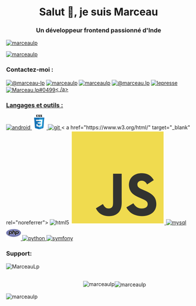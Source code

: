 <h1 align="center">Salut 👋, je suis Marceau</h1>
<h3 align="center">Un développeur frontend passionné d'Inde</h3>

<p align="left"> <a href="https:/ /github.com/ryo-ma/github-profile-trophy"><img src="https://github-profile-trophy.vercel.app/?username=marceaulp" alt="marceaulp" /></a > </p>

<p align="left"> <a href="https://twitter.com/marceaulp" target="blank"><img src="https://img.shields.io/twitter /follow/marceaulp?logo=twitter&style=for-the-badge" alt="marceaulp" /></a> </p>

<h3 align="left">Contactez-moi :</h3>
<p align="left">
<a href="https://codepen.io/@marceau-lp" target="blank"><img align="center" src="https://raw.githubusercontent.com/rahuldkjain/github-profile- readme-generator/master/src/images/icons/Social/codepen.svg" alt="@marceau-lp" height="30" width="40" /></a>
<a href="https:/ /twitter.com/marceaulp" target="blank"><img align="center" src="https://raw.githubusercontent.com/rahuldkjain/github-profile-readme-generator/master/src/images/icons /Social/twitter.svg" alt="marceaulp" height="30" width="40" /></a>
<a href="https://linkedin.com/in/marceaulp" target="blank" ><img align="center" src="https://raw.githubusercontent.com/rahuldkjain/github-profile-readme-generator/master/src/images/icons/Social/linked-in-alt.svg" alt="marceaulp" height="30" width="40" /></a >
<a href="https://instagram.com/@marceau.lp" target="blank"><img align="center" src="https://raw.githubusercontent.com/rahuldkjain/github-profile- readme-generator/master/src/images/icons/Social/instagram.svg" alt="@marceau.lp" height="30" width="40" /></a>
<a href="https:/ /dribbble.com/lepresse" target="blank"><img align="center" src="https://raw.githubusercontent.com/rahuldkjain/github-profile-readme-generator/master/src/images/icons /Social/dribbble.svg" alt="lepresse" height="30" width="40" /></a>
<a href="https://discord.gg/Marceau.lp#0499" target=" vide"><img align="center" src="https://raw.githubusercontent.com/rahuldkjain/github-profile-readme-generator/master/src/images/icons/Social/discord.svg" alt="Marceau.lp#0499" height="30" width="40" />< /a>
</p>

<h3 align="left">Langages et outils :</h3>
<p align="left"> <a href="https://developer.android.com" target="_blank" rel="noreferrer"> <img src="https://raw.githubusercontent.com/devicons /devicon/master/icons/android/android-original-wordmark.svg" alt="android" width="40" height="40"/> </a> <a href="https://www.w3schools .com/css/" target="_blank" rel="noreferrer"> <img src="https://raw.githubusercontent.com/devicons/devicon/master/icons/css3/css3-original-wordmark.svg" alt="css3" width="40" height="40"/> </a> <a href="https://git-scm.com/" target="_blank" rel="noreferrer"> <img src="https://www.vectorlogo.zone/logos/git-scm/git-scm-icon.svg" alt="git" width="40" height="40"/> </a> < a href="https://www.w3.org/html/" target="_blank" rel="noreferrer"> <img src="https://raw.githubusercontent.com/devicons/devicon/master/icons /html5/html5-original-wordmark.svg" alt="html5" width="40" height="40"/> </a> <a href="https://developer.mozilla.org/en-US /docs/Web/JavaScript" target="_blank" rel="noreferrer"> <img src="https://raw.githubusercontent.com/devicons/devicon/master/icons/javascript/javascript-original.svg" alt ="javascript" largeur="40" hauteur="40"/> </a> <a href="https://www.mysql.com/" target="_blank" rel="noreferrer"> <img src="https://raw.githubusercontent.com/ devicons/devicon/master/icons/mysql/mysql-original-wordmark.svg" alt="mysql" width="40" height="40"/> </a> <a href="https://www. php.net" target="_blank" rel="noreferrer"> <img src="https://raw.githubusercontent.com/devicons/devicon/master/icons/php/php-original.svg" alt="php " width="40" height="40"/> </a> <a href="https://www.python.org" target="_blank" rel="noreferrer"> <img src="https : //cru.githubusercontent.com/devicons/devicon/master/icons/python/python-original.svg" alt="python" width="40" height="40"/> </a> <a href="https:// symfony.com" target="_blank" rel="noreferrer"> <img src="https://symfony.com/logos/symfony_black_03.svg" alt="symfony" width="40" height="40"/> </a> 

<h3 align="left">Support:</h3>
<p><a href="https://www.buymeacoffee.com/MarceauLp"> <img align="left" src="https://cdn.buymeacoffee.com/buttons/v2/default-yellow.png" height="50" width="210" alt="MarceauLp" /></a></p><br><br>

<p><img align="left" src="https://github-readme-stats.vercel.app/api/top-langs?username=marceaulp&show_icons=true&locale=en&layout=compact" alt="marceaulp" /> </p>

<p> <img align="center" src="https://github-readme-stats.vercel.app/api?username=marceaulp&show_icons=true&locale=fr" alt="marceaulp" /> </p>

<p><img align="center" src="https://github-readme-streak-stats.herokuapp.com/?user=marceaulp&" alt="marceaulp" /></p>
